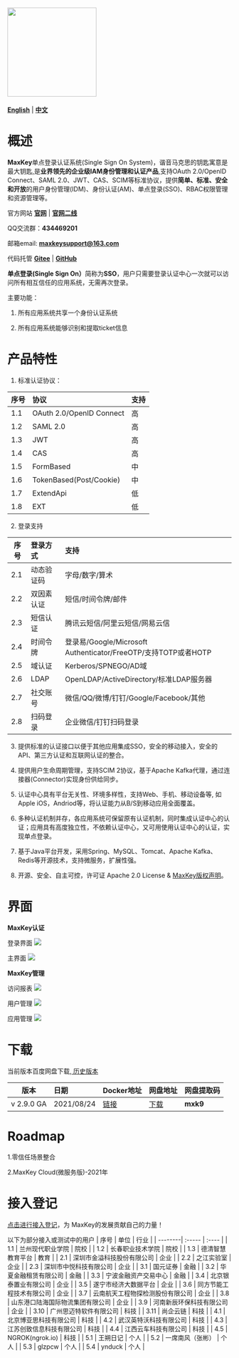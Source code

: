 # <img src="images/logo_maxkey.png?raw=true"  width="200px"   alt=""/>


<a href="README_en.md" target="_blank"><b>English</b></a>  |  <a href="README_zh.md" target="_blank"><b>中文</b></a>

# 概述

<b>MaxKey</b>单点登录认证系统(Single Sign On System)，谐音马克思的钥匙寓意是最大钥匙,是<b>业界领先的企业级IAM身份管理和认证产品</b>,支持OAuth 2.0/OpenID Connect、SAML 2.0、JWT、CAS、SCIM等标准协议，提供<b>简单、标准、安全和开放</b>的用户身份管理(IDM)、身份认证(AM)、单点登录(SSO)、RBAC权限管理和资源管理等。

官方网站  <a href="https://www.maxkey.top" target="_blank"><b>官网</b></a> |  <a href="https://maxkeytop.gitee.io" target="_blank"><b>官网二线</b></a>

QQ交流群：<b>434469201</b> 

邮箱email: <b>maxkeysupport@163.com</b>

代码托管 <a href="https://gitee.com/dromara/MaxKey" target="_blank"><b>Gitee</b></a> | <a href="https://github.com/dromara/MaxKey" target="_blank"><b>GitHub</b></a>

 
<b>单点登录(Single Sign On）</b>简称为<b>SSO</b>，用户只需要登录认证中心一次就可以访问所有相互信任的应用系统，无需再次登录。
  
主要功能： 

1) 所有应用系统共享一个身份认证系统

2) 所有应用系统能够识别和提取ticket信息
 
 
# 产品特性

1.  标准认证协议：

| 序号    | 协议   	|  支持   |
| --------| :-----  | :----   |
| 1.1     | OAuth 2.0/OpenID Connect   	|  高  |
| 1.2     | SAML 2.0   				 	|  高  |
| 1.3     | JWT  					    |  高  |
| 1.4     | CAS						 	|  高  |
| 1.5     | FormBased				    |  中  |
| 1.6     | TokenBased(Post/Cookie)    	|  中  |
| 1.7     | ExtendApi				    |  低  |
| 1.8     | EXT						 	|  低  |

2. 登录支持

| 序号    | 登录方式   	|   支持  |
| --------| :-----  	| :----   |
| 2.1     | 动态验证码  | 字母/数字/算术 	| 
| 2.2     | 双因素认证  | 短信/时间令牌/邮件	| 
| 2.3     | 短信认证  	| 腾讯云短信/阿里云短信/网易云信 	|
| 2.4     | 时间令牌	| 登录易/Google/Microsoft Authenticator/FreeOTP/支持TOTP或者HOTP |
| 2.5     | 域认证 		| Kerberos/SPNEGO/AD域 |
| 2.6     | LDAP 		| OpenLDAP/ActiveDirectory/标准LDAP服务器 |
| 2.7     | 社交账号 	| 微信/QQ/微博/钉钉/Google/Facebook/其他  | 
| 2.8     | 扫码登录 	| 企业微信/钉钉扫码登录  | 


3. 提供标准的认证接口以便于其他应用集成SSO，安全的移动接入，安全的API、第三方认证和互联网认证的整合。

4. 提供用户生命周期管理，支持SCIM 2协议，基于Apache Kafka代理，通过连接器(Connector)实现身份供给同步。

5. 认证中心具有平台无关性、环境多样性，支持Web、手机、移动设备等, 如Apple iOS，Andriod等，将认证能力从B/S到移动应用全面覆盖。

6. 多种认证机制并存，各应用系统可保留原有认证机制，同时集成认证中心的认证；应用具有高度独立性，不依赖认证中心，又可用使用认证中心的认证，实现单点登录。

7. 基于Java平台开发，采用Spring、MySQL、Tomcat、Apache Kafka、Redis等开源技术，支持微服务，扩展性强。  

8. 开源、安全、自主可控，许可证 Apache 2.0 License & <a href="https://maxkey.top/zh/about/licenses.html" target="_blank">MaxKey版权声明</a>。 


# 界面

**MaxKey认证**

登录界面
<img src="images/maxkey_login.png?raw=true"/>

主界面
<img src="images/maxkey_index.png?raw=true"/>

**MaxKey管理**

访问报表
<img src="images/maxkey_mgt_rpt.png?raw=true"/>

用户管理
<img src="images/maxkey_mgt_users.png?raw=true"/>

应用管理
<img src="images/maxkey_mgt_apps.png?raw=true"/>


# 下载

当前版本百度网盘下载,<a href="https://maxkey.top/zh/about/download.html" target="_blank"> 历史版本</a>

| 版本    | 日期    |  Docker地址  |  网盘地址  |  网盘提取码  |
| --------| :-----  | :----  | :----  | :----   |
| v 2.9.0 GA | 2021/08/24    |<a href="https://hub.docker.com/u/maxkeytop" target="_blank">链接</a>  |  <a href="https://pan.baidu.com/s/1fYkTHDk2PQ9iAP05PmuPAg" target="_blank">下载</a>  |  **mxk9**  |


# Roadmap

1.零信任场景整合

2.MaxKey Cloud(微服务版)-2021年

# 接入登记

<a href="https://gitee.com/dromara/MaxKey/issues/I2BNRZ" target="_blank"> 点击进行接入登记</a>，为 MaxKey的发展贡献自己的力量！


以下为部分接入或测试中的用户
| 序号    | 单位   	|  行业   |
| --------| :-----  | :----  |
| 1.1     | 兰州现代职业学院						 	|  院校  |
| 1.2     | 长春职业技术学院						    |  院校  |
| 1.3     | 德清智慧教育平台						    |  教育  |
| 2.1     | 深圳市金溢科技股份有限公司    				|  企业  |
| 2.2     | 之江实验室				    				|  企业  |
| 2.3     | 深圳市中悦科技有限公司						|  企业  |
| 3.1     | 国元证券			    					|  金融  |
| 3.2     | 华夏金融租赁有限公司    					|  金融  |
| 3.3     | 宁波金融资产交易中心    					|  金融  |
| 3.4     | 北京银泰置业有限公司    					|  企业  |
| 3.5     | 遂宁市经济大数据平台    					|  企业  |
| 3.6     | 同方节能工程技术有限公司    				|  企业  |
| 3.7     | 云南航天工程物探检测股份有限公司    		|  企业  |
| 3.8     | 山东港口陆海国际物流集团有限公司    		|  企业  |
| 3.9     | 河南新辰环保科技有限公司					|  企业  |
| 3.10     | 广州思迈特软件有限公司    				 	|  科技  |
| 3.11     | 尚企云链			    				 	|  科技  |
| 4.1     | 北京博亚思科技有限公司   				 	|  科技  |
| 4.2     | 武汉英特沃科技有限公司   				 	|  科技  |
| 4.3     | 江苏创致信息科技有限公司  					|  科技  |
| 4.4     | 江西云车科技有限公司   				 	    |  科技  |
| 4.5     | NGROK(ngrok.io)					  			|  科技  |
| 5.1     | 王朔日记    								|  个人  |
| 5.2     | 一席南风（张彬）    						|  个人  |
| 5.3     | glzpcw    									|  个人  |
| 5.4     | ynduck    									|  个人  |

